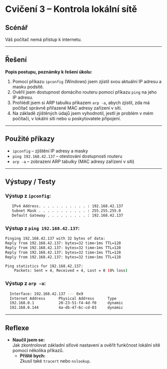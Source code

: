 # Cvičení 3 – Kontrola lokální sítě

## Scénář  
Váš počítač nemá přístup k internetu.

---

## Řešení  
**Popis postupu, poznámky k řešení úkolu:**

1. Pomocí příkazu `ipconfig` (Windows) jsem zjistil svou aktuální IP adresu a masku podsítě.  
2. Ověřil jsem dostupnost domácího routeru pomocí příkazu `ping` na jeho IP adresu.  
3. Prohlédl jsem si ARP tabulku příkazem `arp -a`, abych zjistil, zda má počítač správně přiřazené MAC adresy zařízení v síti.  
4. Na základě zjištěných údajů jsem vyhodnotil, jestli je problém v mém počítači, v lokální síti nebo u poskytovatele připojení.

---

## Použité příkazy

- `ipconfig` – zjištění IP adresy a masky  
- `ping 192.168.42.137` – otestování dostupnosti routeru  
- `arp -a` – zobrazení ARP tabulky (MAC adresy zařízení v síti)

---

## Výstupy / Testy

### Výstup z `ipconfig`:
```bash
   IPv4 Address. . . . . . . . . . . : 192.168.42.137
   Subnet Mask . . . . . . . . . . . : 255.255.255.0
   Default Gateway . . . . . . . . . : 192.168.42.137
```
### Výstup z `ping 192.168.42.137`:
```bash
Pinging 192.168.42.137 with 32 bytes of data:
Reply from 192.168.42.137: bytes=32 time<1ms TTL=128
Reply from 192.168.42.137: bytes=32 time<1ms TTL=128
Reply from 192.168.42.137: bytes=32 time<1ms TTL=128
Reply from 192.168.42.137: bytes=32 time<1ms TTL=128

Ping statistics for 192.168.42.137:
    Packets: Sent = 4, Received = 4, Lost = 0 (0% loss)
```

### Výstup z `arp -a`:
```bash
  Interface: 192.168.42.137 --- 0x9
  Internet Address      Physical Address      Type
  192.168.0.1           20-23-51-f4-4d-f0     dynamic
  192.168.0.144         4a-db-47-6c-cd-03     dynamic
```
---
## Reflexe

- **Naučil jsem se:**  
  Jak zkontrolovat základní síťové nastavení a ověřit funkčnost lokální sítě pomocí několika příkazů.
  - **Příště bych:**  
  Zkusil také `tracert` nebo `nslookup`.
